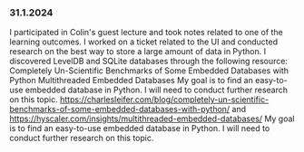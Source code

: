 ### 31.1.2024
I participated in Colin's guest lecture and took notes related to one of the learning outcomes. I worked on a ticket related to the UI and conducted research on the best way to store a large amount of data in Python.
I discovered LevelDB and SQLite databases through the following resource:
Completely Un-Scientific Benchmarks of Some Embedded Databases with Python
Multithreaded Embedded Databases
My goal is to find an easy-to-use embedded database in Python. I will need to conduct further research on this topic.
https://charlesleifer.com/blog/completely-un-scientific-benchmarks-of-some-embedded-databases-with-python/
and
https://hyscaler.com/insights/multithreaded-embedded-databases/
My goal is to find an easy-to-use embedded database in Python. I will need to conduct further research on this topic.